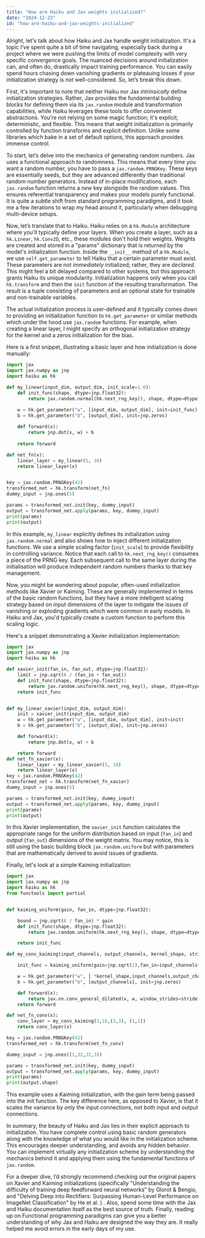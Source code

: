 ```yaml
---
title: "How are Haiku and Jax weights initialized?"
date: "2024-12-23"
id: "how-are-haiku-and-jax-weights-initialized"
---
```


Alright, let's talk about how Haiku and Jax handle weight initialization. It's a topic I’ve spent quite a bit of time navigating, especially back during a project where we were pushing the limits of model complexity with very specific convergence goals. The nuanced decisions around initialization can, and often do, drastically impact training performance. You can easily spend hours chasing down vanishing gradients or plateauing losses if your initialization strategy is not well-considered. So, let’s break this down.

First, it's important to note that neither Haiku nor Jax *intrinsically* define initialization strategies. Rather, Jax provides the fundamental building blocks for defining them via its `jax.random` module and transformation capabilities, while Haiku leverages these tools to offer convenient abstractions. You’re not relying on some magic function; it's explicit, deterministic, and flexible. This means that weight initialization is primarily controlled by function transforms and explicit definition. Unlike some libraries which bake in a set of default options, this approach provides immense control.

To start, let’s delve into the mechanics of generating random numbers. Jax uses a functional approach to randomness. This means that every time you want a random number, you have to pass a `jax.random.PRNGKey`. These keys are essentially seeds, but they are advanced differently than traditional random number generators. Instead of in-place modifications, each `jax.random` function returns a *new* key alongside the random values. This ensures referential transparency and makes your models purely functional. It is quite a subtle shift from standard programming paradigms, and it took me a few iterations to wrap my head around it, particularly when debugging multi-device setups.

Now, let’s translate that to Haiku. Haiku relies on a `hk.Module` architecture where you'll typically define your layers. When you create a layer, such as a `hk.Linear`, `hk.Conv2D`, etc., these modules don't hold their weights. Weights are created and stored in a "params" dictionary that is returned by the model's initialization function. Inside the `__init__` method of a `hk.Module`, we use `self.get_parameter` to tell Haiku that a certain parameter must exist. These parameters are not *immediately* initialized; rather, they are *declared*. This might feel a bit delayed compared to other systems, but this approach grants Haiku its unique modularity. Initialization happens only when you call `hk.transform` and then the `init` function of the resulting transformation. The result is a tuple consisting of parameters and an optional state for trainable and non-trainable variables.

The actual initialization process is user-defined and it typically comes down to providing an initialization function to `hk.get_parameter` or similar methods which under the hood use `jax.random` functions. For example, when creating a linear layer, I might specify an orthogonal initialization strategy for the kernel and a zeros initialization for the bias.

Here is a first snippet, illustrating a basic layer and how initialization is done manually:

```python
import jax
import jax.numpy as jnp
import haiku as hk

def my_linear(input_dim, output_dim, init_scale=1.0):
    def init_func(shape, dtype=jnp.float32):
        return jax.random.normal(hk.next_rng_key(), shape, dtype=dtype) * init_scale

    w = hk.get_parameter("w", [input_dim, output_dim], init=init_func)
    b = hk.get_parameter("b", [output_dim], init=jnp.zeros)
    
    def forward(x):
        return jnp.dot(x, w) + b
    
    return forward

def net_fn(x):
    linear_layer = my_linear(5, 10)
    return linear_layer(x)


key = jax.random.PRNGKey(42)
transformed_net = hk.transform(net_fn)
dummy_input = jnp.ones(5)

params = transformed_net.init(key, dummy_input)
output = transformed_net.apply(params, key, dummy_input)
print(params)
print(output)

```

In this example, `my_linear` explicitly defines its initialization using `jax.random.normal` and also shows how to inject different initialization functions. We use a simple scaling factor (`init_scale`) to provide flexibility in controlling variance. Notice that each call to `hk.next_rng_key()` consumes a piece of the PRNG key. Each subsequent call to the same layer during the initialisation will produce independent random numbers thanks to that key management.

Now, you might be wondering about popular, often-used initialization methods like Xavier or Kaiming. These are generally implemented in terms of the basic random functions, but they have a more intelligent scaling strategy based on input dimensions of the layer to mitigate the issues of vanishing or exploding gradients which were common in early models. In Haiku and Jax, you'd typically create a custom function to perform this scaling logic.

Here's a snippet demonstrating a Xavier initialization implementation:

```python
import jax
import jax.numpy as jnp
import haiku as hk

def xavier_init(fan_in, fan_out, dtype=jnp.float32):
    limit = jnp.sqrt(6 / (fan_in + fan_out))
    def init_func(shape, dtype=jnp.float32):
        return jax.random.uniform(hk.next_rng_key(), shape, dtype=dtype, minval=-limit, maxval=limit)
    return init_func


def my_linear_xavier(input_dim, output_dim):
    init = xavier_init(input_dim, output_dim)
    w = hk.get_parameter("w", [input_dim, output_dim], init=init)
    b = hk.get_parameter("b", [output_dim], init=jnp.zeros)

    def forward(x):
        return jnp.dot(x, w) + b

    return forward
def net_fn_xavier(x):
    linear_layer = my_linear_xavier(5, 10)
    return linear_layer(x)
key = jax.random.PRNGKey(42)
transformed_net = hk.transform(net_fn_xavier)
dummy_input = jnp.ones(5)

params = transformed_net.init(key, dummy_input)
output = transformed_net.apply(params, key, dummy_input)
print(params)
print(output)
```

In this Xavier implementation, the `xavier_init` function calculates the appropriate range for the uniform distribution based on input (`fan_in`) and output (`fan_out`) dimensions of the weight matrix. You may notice, this is still using the basic building block `jax.random.uniform` but with parameters that are mathematically derived to avoid issues of gradients.

Finally, let's look at a simple Kaiming initialization:

```python
import jax
import jax.numpy as jnp
import haiku as hk
from functools import partial


def kaiming_uniform(gain, fan_in, dtype=jnp.float32):

    bound = jnp.sqrt(6 / fan_in) * gain
    def init_func(shape, dtype=jnp.float32):
        return jax.random.uniform(hk.next_rng_key(), shape, dtype=dtype, minval=-bound, maxval=bound)

    return init_func

def my_conv_kaiming(input_channels, output_channels, kernel_shape, stride):

    init_func = kaiming_uniform(gain=jnp.sqrt(2),fan_in=input_channels*jnp.prod(jnp.asarray(kernel_shape)) )

    w = hk.get_parameter("w", [ *kernel_shape,input_channels,output_channels], init=init_func)
    b = hk.get_parameter("b", [output_channels], init=jnp.zeros)

    def forward(x):
        return jax.nn.conv_general_dilated(x, w, window_strides=stride, padding="SAME") + b
    return forward

def net_fn_conv(x):
    conv_layer = my_conv_kaiming(3,16,(3,3), (1,1))
    return conv_layer(x)

key = jax.random.PRNGKey(42)
transformed_net = hk.transform(net_fn_conv)

dummy_input = jnp.ones((1,32,32,3))

params = transformed_net.init(key, dummy_input)
output = transformed_net.apply(params, key, dummy_input)
print(params)
print(output.shape)

```

This example uses a Kaiming initialization, with the gain term being passed into the init function. The key difference here, as opposed to Xavier, is that it scales the variance by *only* the input connections, not both input and output connections.

In summary, the beauty of Haiku and Jax lies in their explicit approach to initialization. You have complete control using basic random generators along with the knowledge of what you would like in the initialization scheme. This encourages deeper understanding, and avoids any hidden behavior. You can implement virtually any initialization scheme by understanding the mechanics behind it and applying them using the fundamental functions of `jax.random`.

For a deeper dive, I’d strongly recommend checking out the original papers on Xavier and Kaiming initializations (specifically "Understanding the difficulty of training deep feedforward neural networks" by Glorot & Bengio, and "Delving Deep into Rectifiers: Surpassing Human-Level Performance on ImageNet Classification" by He et al. ) . Also, spend some time with the Jax and Haiku documentation itself as the best source of truth. Finally, reading up on Functional programming paradigms can give you a better understanding of why Jax and Haiku are designed the way they are. It really helped me avoid errors in the early days of my use.
